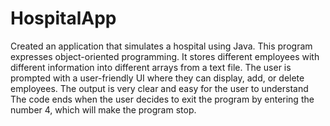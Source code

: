 # HospitalApp
Created an application that simulates a hospital using Java. This program expresses object-oriented programming. It stores different employees with different information into different arrays from a text file. 
The user is prompted with a user-friendly UI where they can display, add, or delete employees. The output is very clear and easy for the user to understand
The code ends when the user decides to exit the program by entering the number 4, which will make the program stop.
